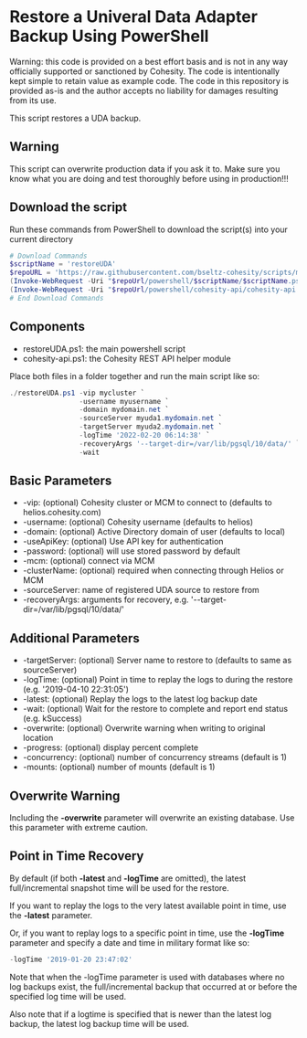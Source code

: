 # Restore a Univeral Data Adapter Backup Using PowerShell

Warning: this code is provided on a best effort basis and is not in any way officially supported or sanctioned by Cohesity. The code is intentionally kept simple to retain value as example code. The code in this repository is provided as-is and the author accepts no liability for damages resulting from its use.

This script restores a UDA backup.

## Warning

This script can overwrite production data if you ask it to. Make sure you know what you are doing and test thoroughly before using in production!!!

## Download the script

Run these commands from PowerShell to download the script(s) into your current directory

```powershell
# Download Commands
$scriptName = 'restoreUDA'
$repoURL = 'https://raw.githubusercontent.com/bseltz-cohesity/scripts/master'
(Invoke-WebRequest -Uri "$repoUrl/powershell/$scriptName/$scriptName.ps1").content | Out-File "$scriptName.ps1"; (Get-Content "$scriptName.ps1") | Set-Content "$scriptName.ps1"
(Invoke-WebRequest -Uri "$repoUrl/powershell/cohesity-api/cohesity-api.ps1").content | Out-File cohesity-api.ps1; (Get-Content cohesity-api.ps1) | Set-Content cohesity-api.ps1
# End Download Commands
```

## Components

* restoreUDA.ps1: the main powershell script
* cohesity-api.ps1: the Cohesity REST API helper module

Place both files in a folder together and run the main script like so:

```powershell
./restoreUDA.ps1 -vip mycluster `
                 -username myusername `
                 -domain mydomain.net `
                 -sourceServer myuda1.mydomain.net `
                 -targetServer myuda2.mydomain.net `
                 -logTime '2022-02-20 06:14:38' `
                 -recoveryArgs '--target-dir=/var/lib/pgsql/10/data/' `
                 -wait
```

## Basic Parameters

* -vip: (optional) Cohesity cluster or MCM to connect to (defaults to helios.cohesity.com)
* -username: (optional) Cohesity username (defaults to helios)
* -domain: (optional) Active Directory domain of user (defaults to local)
* -useApiKey: (optional) Use API key for authentication
* -password: (optional) will use stored password by default
* -mcm: (optional) connect via MCM
* -clusterName: (optional) required when connecting through Helios or MCM
* -sourceServer: name of registered UDA source to restore from
* -recoveryArgs: arguments for recovery, e.g. '--target-dir=/var/lib/pgsql/10/data/'

## Additional Parameters

* -targetServer: (optional) Server name to restore to (defaults to same as sourceServer)
* -logTime: (optional) Point in time to replay the logs to during the restore (e.g. '2019-04-10 22:31:05')
* -latest: (optional) Replay the logs to the latest log backup date
* -wait: (optional) Wait for the restore to complete and report end status (e.g. kSuccess)
* -overwrite: (optional) Overwrite warning when writing to original location
* -progress: (optional) display percent complete
* -concurrency: (optional) number of concurrency streams (default is 1)
* -mounts: (optional) number of mounts (default is 1)

## Overwrite Warning

Including the **-overwrite** parameter will overwrite an existing database. Use this parameter with extreme caution.

## Point in Time Recovery

By default (if both **-latest** and **-logTime** are omitted), the latest full/incremental snapshot time will be used for the restore.

If you want to replay the logs to the very latest available point in time, use the **-latest** parameter.

Or, if you want to replay logs to a specific point in time, use the **-logTime** parameter and specify a date and time in military format like so:

```powershell
-logTime '2019-01-20 23:47:02'
```

Note that when the -logTime parameter is used with databases where no log backups exist, the full/incremental backup that occurred at or before the specified log time will be used.

Also note that if a logtime is specified that is newer than the latest log backup, the latest log backup time will be used.
